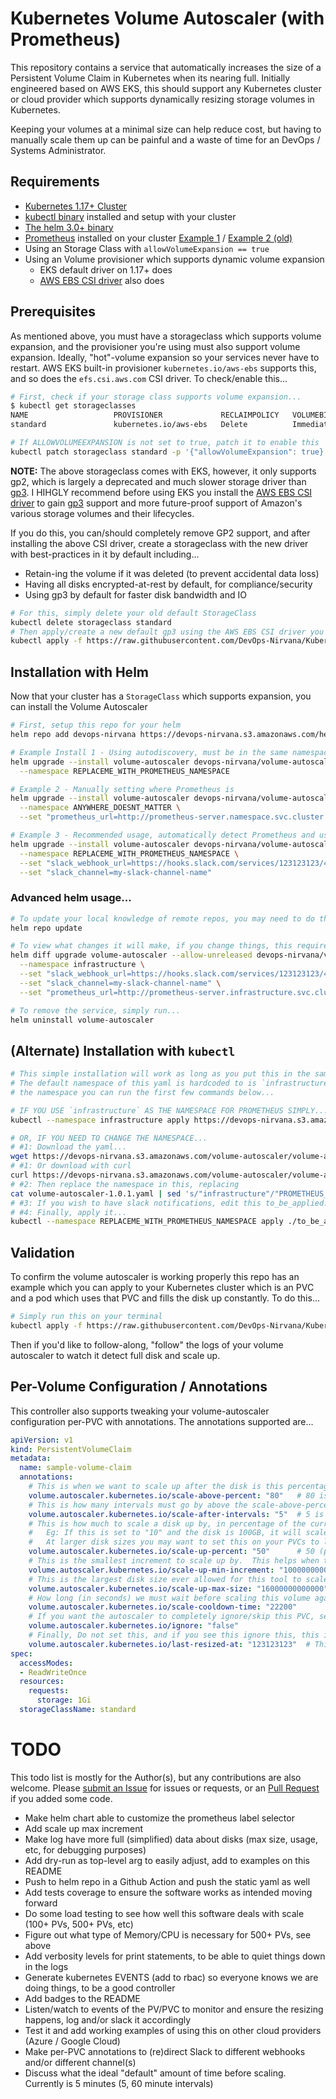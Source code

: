 # Kubernetes Volume Autoscaler (with Prometheus)

This repository contains a service that automatically increases the size of a Persistent Volume Claim in Kubernetes when its nearing full.  Initially engineered based on AWS EKS, this should support any Kubernetes cluster or cloud provider which supports dynamically resizing storage volumes in Kubernetes.

Keeping your volumes at a minimal size can help reduce cost, but having to manually scale them up can be painful and a waste of time for an DevOps / Systems Administrator.


## Requirements

- [Kubernetes 1.17+ Cluster](https://kubernetes.io/releases/)
- [kubectl binary](https://kubernetes.io/docs/tasks/tools/#kubectl) installed and setup with your cluster
- [The helm 3.0+ binary](https://github.com/helm/helm/releases)
- [Prometheus](https://prometheus.io) installed on your cluster [Example 1](https://artifacthub.io/packages/helm/prometheus-community/prometheus) / [Example 2 (old)](https://github.com/helm/charts/tree/master/stable/prometheus)
- Using an Storage Class with `allowVolumeExpansion == true`
- Using an Volume provisioner which supports dynamic volume expansion
  - EKS default driver on 1.17+ does
  - [AWS EBS CSI driver](https://github.com/kubernetes-sigs/aws-ebs-csi-driver) also does


## Prerequisites

As mentioned above, you must have a storageclass which supports volume expansion, and the provisioner you're using must also support volume expansion.  Ideally, "hot"-volume expansion so your services never have to restart.  AWS EKS built-in provisioner `kubernetes.io/aws-ebs` supports this, and so does the `efs.csi.aws.com` CSI driver.  To check/enable this...

```bash
# First, check if your storage class supports volume expansion...
$ kubectl get storageclasses
NAME                   PROVISIONER             RECLAIMPOLICY   VOLUMEBINDINGMODE      ALLOWVOLUMEEXPANSION   AGE
standard               kubernetes.io/aws-ebs   Delete          Immediate              false                  10d

# If ALLOWVOLUMEEXPANSION is not set to true, patch it to enable this
kubectl patch storageclass standard -p '{"allowVolumeExpansion": true}'
```

**NOTE:** The above storageclass comes with EKS, however, it only supports gp2, which is largely a deprecated and much slower storage driver than [gp3](https://aws.amazon.com/about-aws/whats-new/2020/12/introducing-new-amazon-ebs-general-purpose-volumes-gp3/).  I HIHGLY recommend before using EKS you install the [AWS EBS CSI driver](https://docs.aws.amazon.com/eks/latest/userguide/ebs-csi.html) to gain [gp3](https://aws.amazon.com/about-aws/whats-new/2020/12/introducing-new-amazon-ebs-general-purpose-volumes-gp3/) support and more future-proof support of Amazon's various storage volumes and their lifecycles.

If you do this, you can/should completely remove GP2 support, and after installing the above CSI driver, create a storageclass with the new driver with best-practices in it by default including...

- Retain-ing the volume if it was deleted (to prevent accidental data loss)
- Having all disks encrypted-at-rest by default, for compliance/security
- Using gp3 by default for faster disk bandwidth and IO

```bash
# For this, simply delete your old default StorageClass
kubectl delete storageclass standard
# Then apply/create a new default gp3 using the AWS EBS CSI driver you installed
kubectl apply -f https://raw.githubusercontent.com/DevOps-Nirvana/Kubernetes-Volume-Autoscaler/master/examples/gp3-default-encrypt-retain-allowExpansion-storageclass.yaml
```

## Installation with Helm

Now that your cluster has a `StorageClass` which supports expansion, you can install the Volume Autoscaler

```bash
# First, setup this repo for your helm
helm repo add devops-nirvana https://devops-nirvana.s3.amazonaws.com/helm-charts/

# Example Install 1 - Using autodiscovery, must be in the same namespace as Prometheus
helm upgrade --install volume-autoscaler devops-nirvana/volume-autoscaler \
  --namespace REPLACEME_WITH_PROMETHEUS_NAMESPACE

# Example 2 - Manually setting where Prometheus is
helm upgrade --install volume-autoscaler devops-nirvana/volume-autoscaler \
  --namespace ANYWHERE_DOESNT_MATTER \
  --set "prometheus_url=http://prometheus-server.namespace.svc.cluster.local"

# Example 3 - Recommended usage, automatically detect Prometheus and use slack notifications
helm upgrade --install volume-autoscaler devops-nirvana/volume-autoscaler \
  --namespace REPLACEME_WITH_PROMETHEUS_NAMESPACE \
  --set "slack_webhook_url=https://hooks.slack.com/services/123123123/4564564564/789789789789789789" \
  --set "slack_channel=my-slack-channel-name"
```

### Advanced helm usage...
```bash
# To update your local knowledge of remote repos, you may need to do this before upgrading...
helm repo update

# To view what changes it will make, if you change things, this requires the helm diff plugin - https://github.com/databus23/helm-diff
helm diff upgrade volume-autoscaler --allow-unreleased devops-nirvana/volume-autoscaler \
  --namespace infrastructure \
  --set "slack_webhook_url=https://hooks.slack.com/services/123123123/4564564564/789789789789789789" \
  --set "slack_channel=my-slack-channel-name" \
  --set "prometheus_url=http://prometheus-server.infrastructure.svc.cluster.local"

# To remove the service, simply run...
helm uninstall volume-autoscaler
```


## (Alternate) Installation with `kubectl`

```bash
# This simple installation will work as long as you put this in the same namespace as Prometheus
# The default namespace of this yaml is hardcoded to is `infrastructure`.  If you'd like to change
# the namespace you can run the first few commands below...

# IF YOU USE `infrastructure` AS THE NAMESPACE FOR PROMETHEUS SIMPLY...
kubectl --namespace infrastructure apply https://devops-nirvana.s3.amazonaws.com/volume-autoscaler/volume-autoscaler-1.0.1.yaml

# OR, IF YOU NEED TO CHANGE THE NAMESPACE...
# #1: Download the yaml...
wget https://devops-nirvana.s3.amazonaws.com/volume-autoscaler/volume-autoscaler-1.0.1.yaml
# #1: Or download with curl
curl https://devops-nirvana.s3.amazonaws.com/volume-autoscaler/volume-autoscaler-1.0.1.yaml -o volume-autoscaler-1.0.1.yaml
# #2: Then replace the namespace in this, replacing
cat volume-autoscaler-1.0.1.yaml | sed 's/"infrastructure"/"PROMETHEUS_NAMESPACE_HERE"/g' > ./to_be_applied.yaml
# #3: If you wish to have slack notifications, edit this to_be_applied.yaml and embed your webhook on the value: line for SLACK_WEBHOOK and set the SLACK_CHANNEL as well accordingly
# #4: Finally, apply it...
kubectl --namespace REPLACEME_WITH_PROMETHEUS_NAMESPACE apply ./to_be_applied.yaml
```

## Validation

To confirm the volume autoscaler is working properly this repo has an example which you can apply to your Kubernetes cluster which is an PVC and a pod which uses that PVC and fills the disk up constantly.  To do this...

```bash
# Simply run this on your terminal
kubectl apply -f https://raw.githubusercontent.com/DevOps-Nirvana/Kubernetes-Volume-Autoscaler/master/examples/simple-pod-with-pvc.yaml
```
Then if you'd like to follow-along, "follow" the logs of your volume autoscaler to watch it detect full disk and scale up.


## Per-Volume Configuration / Annotations

This controller also supports tweaking your volume-autoscaler configuration per-PVC with annotations.  The annotations supported are...

```yaml
apiVersion: v1
kind: PersistentVolumeClaim
metadata:
  name: sample-volume-claim
  annotations:
    # This is when we want to scale up after the disk is this percentage (out of 100) full
    volume.autoscaler.kubernetes.io/scale-above-percent: "80"   # 80 is the default value
    # This is how many intervals must go by above the scale-above-percent before triggering an autoscale action
    volume.autoscaler.kubernetes.io/scale-after-intervals: "5"  # 5 is this default value
    # This is how much to scale a disk up by, in percentage of the current size.
    #   Eg: If this is set to "10" and the disk is 100GB, it will scale to 110GB
    #   At larger disk sizes you may want to set this on your PVCs to like "5" or "10"
    volume.autoscaler.kubernetes.io/scale-up-percent: "50"      # 50 (percent) is the default value
    # This is the smallest increment to scale up by.  This helps when the disks are very small, and helps hit the minimum increment value per-provider (this is 1GB on AWS)
    volume.autoscaler.kubernetes.io/scale-up-min-increment: "1000000000"  # 1GB by default (in bytes)
    # This is the largest disk size ever allowed for this tool to scale up to.  This is set to 16TB by default, because that's the limit of AWS EBS
    volume.autoscaler.kubernetes.io/scale-up-max-size: "16000000000000"  # 16TB by default (in bytes)
    # How long (in seconds) we must wait before scaling this volume again.  For AWS EBS, this is 6 hours which is 21600 seconds but for good measure we add an extra 10 minutes to this, so 22200
    volume.autoscaler.kubernetes.io/scale-cooldown-time: "22200"  
    # If you want the autoscaler to completely ignore/skip this PVC, set this to "true"
    volume.autoscaler.kubernetes.io/ignore: "false"  
    # Finally, Do not set this, and if you see this ignore this, this is how Volume Autoscaler keeps its "state"
    volume.autoscaler.kubernetes.io/last-resized-at: "123123123"  # This will be an Unix epoch timestamp
spec:
  accessModes:
  - ReadWriteOnce
  resources:
    requests:
      storage: 1Gi
  storageClassName: standard
```


# TODO

This todo list is mostly for the Author(s), but any contributions are also welcome.  Please [submit an Issue](https://github.com/DevOps-Nirvana/Kubernetes-Volume-Autoscaler/issues) for issues or requests, or an [Pull Request](https://github.com/DevOps-Nirvana/Kubernetes-Volume-Autoscaler/pulls) if you added some code.

* Make helm chart able to customize the prometheus label selector
* Add scale up max increment
* Make log have more full (simplified) data about disks (max size, usage, etc, for debugging purposes)
* Add dry-run as top-level arg to easily adjust, add to examples on this README
* Push to helm repo in a Github Action and push the static yaml as well
* Add tests coverage to ensure the software works as intended moving forward
* Do some load testing to see how well this software deals with scale (100+ PVs, 500+ PVs, etc)
* Figure out what type of Memory/CPU is necessary for 500+ PVs, see above
* Add verbosity levels for print statements, to be able to quiet things down in the logs
* Generate kubernetes EVENTS (add to rbac) so everyone knows we are doing things, to be a good controller
* Add badges to the README
* Listen/watch to events of the PV/PVC to monitor and ensure the resizing happens, log and/or slack it accordingly
* Test it and add working examples of using this on other cloud providers (Azure / Google Cloud)
* Make per-PVC annotations to (re)direct Slack to different webhooks and/or different channel(s)
* Discuss what the ideal "default" amount of time before scaling.  Currently is 5 minutes (5, 60 minute intervals)
